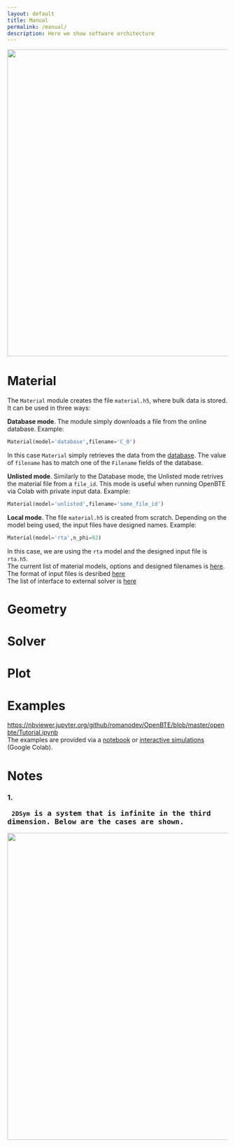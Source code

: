 ```yaml
---
layout: default
title: Manual
permalink: /manual/
description: Here we show software architecture
---
```



<script type="text/x-mathjax-config">
  MathJax.Hub.Config({
    extensions: [
      "MathMenu.js",
      "MathZoom.js",
      "AssistiveMML.js",
      "a11y/accessibility-menu.js"
    ],
    jax: ["input/TeX", "output/CommonHTML"],
    TeX: {
      extensions: [
        "AMSmath.js",
        "AMSsymbols.js",
        "noErrors.js",
        "noUndefined.js",
      ]
    }
  });
</script>

<script type="text/javascript" async
  src="https://cdn.mathjax.org/mathjax/latest/MathJax.js?config=TeX-MML-AM_CHTML">
</script>

<p align="center">
<img  align="center" width="700" src="https://docs.google.com/drawings/d/e/2PACX-1vRqrihU3IHGVNRaNN7sc2r5CMphXVz6iT8jesHsX0blyj7GPh5KyiUiOFw8WMH9bHHNZYMzBTIgLPNo/pub?w=800&h=500">
</p>


# Material

The `Material` module creates the file `material.h5`, where bulk data is stored. It can be used in three ways:

__Database mode__. The module simply downloads a file from the online database. Example:

```python
Material(model='database',filename='C_0')
```
In this case `Material` simply retrieves the data from the [database](../database). The value of `filename` has to match one of the `Filename` fields of the database.

__Unlisted mode__. Similarly to the Database mode, the Unlisted mode retrives the material file from a `file_id`. This mode is useful when running OpenBTE via Colab with private input data. Example:
 
 ```python
Material(model='unlisted',filename='some_file_id')
```
    
__Local mode__. The file `material.h5` is created from scratch. Depending on the model being used, the input files have designed names. Example: 
    
```python
Material(model='rta',n_phi=92)
```
In this case, we are using the `rta` model and the designed input file is `rta.h5`. <br>
The current list of material models, options and designed filenames is [here](../material). <br>
The format of input files is desribed [here](../format) <br>
The list of interface to external solver is [here](../interface)


# Geometry
# Solver
# Plot
# Examples
https://nbviewer.jupyter.org/github/romanodev/OpenBTE/blob/master/openbte/Tutorial.ipynb  
The examples are provided via a [notebook](https://nbviewer.jupyter.org/github/romanodev/OpenBTE/blob/master/openbte/Tutorial.ipynb ) or [interactive simulations](https://colab.research.google.com/drive/1eAfX3PgyO7TyGWPee8HRx5ZbQ7tZfLDr) (Google Colab).

# Notes

### <a name="1"></a> 1. <pre> `2DSym` is a system that is infinite in the third dimension. Below are the cases are shown.

<p align="left">
<img  align="left" width="700" src="https://docs.google.com/drawings/d/e/2PACX-1vRUa6nwKHA_kCBaofjivbwPbmgweDab5xXCKdEesLTZF622a020f0xm7rlufdCufwhquPBLLTTFzrEO/pub?w=885&h=138">
</p>

</pre>

 



